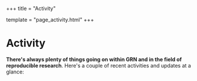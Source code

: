 +++
title = "Activity"

template = "page_activity.html"
+++

# Activity

**There's always plenty of things going on within GRN and in the field of reproducible research**. Here's a couple of recent activities and updates at a glance:
